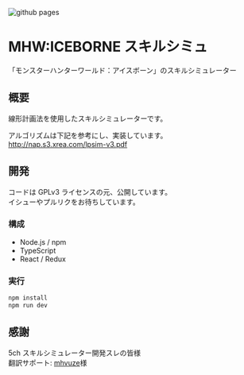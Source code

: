![github pages](https://github.com/iMasanari/mhw-simulator/workflows/github%20pages/badge.svg)

# MHW:ICEBORNE スキルシミュ

「モンスターハンターワールド：アイスボーン」のスキルシミュレーター


## 概要

線形計画法を使用したスキルシミュレーターです。

アルゴリズムは下記を参考にし、実装しています。  
http://nap.s3.xrea.com/lpsim-v3.pdf

## 開発

コードは GPLv3 ライセンスの元、公開しています。  
イシューやプルリクをお待ちしています。

### 構成

- Node.js / npm
- TypeScript
- React / Redux

### 実行

```bash
npm install
npm run dev
```


## 感謝

5ch スキルシミュレーター開発スレの皆様  
翻訳サポート: [mhvuze](https://github.com/mhvuze)様  
